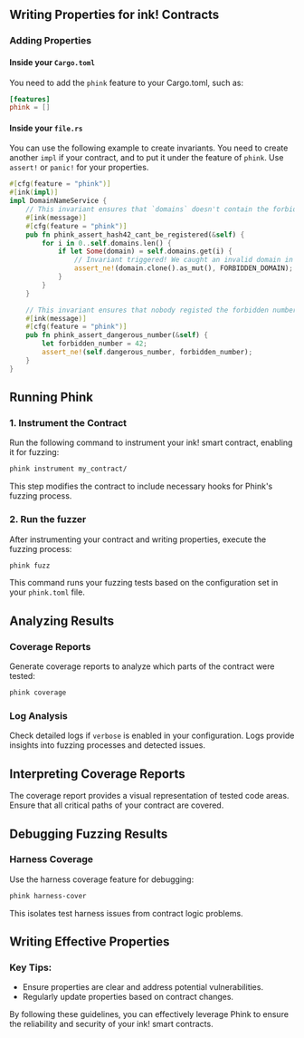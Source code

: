 ## Writing Properties for ink! Contracts

### Adding Properties

#### Inside your `Cargo.toml`

You need to add the `phink` feature to your Cargo.toml, such as:

```toml
[features]
phink = []
```

#### Inside your `file.rs`

You can use the following example to create invariants. You need to create another `impl` if your contract, and to put
it under the feature of `phink`. Use `assert!` or `panic!` for your properties.

```rust
#[cfg(feature = "phink")]
#[ink(impl)]
impl DomainNameService {
    // This invariant ensures that `domains` doesn't contain the forbidden domain that nobody should regsiter 
    #[ink(message)]
    #[cfg(feature = "phink")]
    pub fn phink_assert_hash42_cant_be_registered(&self) {
        for i in 0..self.domains.len() {
            if let Some(domain) = self.domains.get(i) {
                // Invariant triggered! We caught an invalid domain in the storage...
                assert_ne!(domain.clone().as_mut(), FORBIDDEN_DOMAIN);
            }
        }
    }

    // This invariant ensures that nobody registed the forbidden number
    #[ink(message)]
    #[cfg(feature = "phink")]
    pub fn phink_assert_dangerous_number(&self) {
        let forbidden_number = 42;
        assert_ne!(self.dangerous_number, forbidden_number);
    }
}
```

## Running Phink

### 1. Instrument the Contract

Run the following command to instrument your ink! smart contract, enabling it for fuzzing:

```sh
phink instrument my_contract/
```

This step modifies the contract to include necessary hooks for Phink's fuzzing process.

### 2. Run the fuzzer

After instrumenting your contract and writing properties, execute the fuzzing process:

```sh
phink fuzz
```

This command runs your fuzzing tests based on the configuration set in your `phink.toml` file.

## Analyzing Results

### Coverage Reports

Generate coverage reports to analyze which parts of the contract were tested:

```sh
phink coverage
```

### Log Analysis

Check detailed logs if `verbose` is enabled in your configuration. Logs provide insights into fuzzing processes and
detected issues.

## Interpreting Coverage Reports

The coverage report provides a visual representation of tested code areas. Ensure that all critical paths of your
contract are covered.

## Debugging Fuzzing Results

### Harness Coverage

Use the harness coverage feature for debugging:

```sh
phink harness-cover
```

This isolates test harness issues from contract logic problems.

## Writing Effective Properties

### Key Tips:

- Ensure properties are clear and address potential vulnerabilities.
- Regularly update properties based on contract changes.

By following these guidelines, you can effectively leverage Phink to ensure the reliability and security of your ink!
smart contracts.